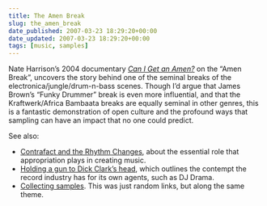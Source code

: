 ```yaml
---
title: The Amen Break
slug: the_amen_break
date_published: 2007-03-23 18:29:20+00:00
date_updated: 2007-03-23 18:29:20+00:00
tags: [music, samples]
---
```

Nate Harrison’s 2004 documentary [*Can I Get an Amen?*](http://nkhstudio.com/pages/popup_amen.html) on the “Amen Break”, uncovers the story behind one of the seminal breaks of the electronica/jungle/drum-n-bass scenes. Though I’d argue that James Brown’s “Funky Drummer” break is even more influential, and that the Kraftwerk/Africa Bambaata breaks are equally seminal in other genres, this is a fantastic demonstration of open culture and the profound ways that sampling can have an impact that no one could predict.

See also:

- [Contrafact and the Rhythm Changes](/2007/02/15/them_changes), about the essential role that appropriation plays in creating music.
- [Holding a gun to Dick Clark’s head](/2007/02/20/holding_a_gun_t), which outlines the contempt the record industry has for its own agents, such as DJ Drama.
- [Collecting samples](/2007/03/06/collecting_samp). This was just random links, but along the same theme.

